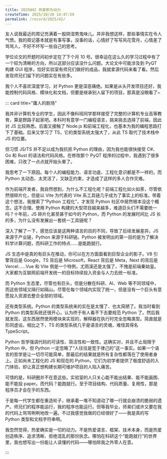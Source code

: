 ```yaml
---
title: 2025W42 热爱即为动力
createTime: 2025/10/20 14:47:59
permalink: /record/2025/42/
---
```


友人说我最近的周记充满着一股阴湿男鬼味儿。并非我想这样，那些事情实在令人气愤。我的周记基本就是有事写事，没事的话，心情好了写写风花雪月，心情差了骂骂人，不好不坏写一些自己的思考。

学位论文的开题时间初步定在了下个月 10 号。很幸运在这么久的学习过程中有了一个较为清晰的方向，所以这部分应该没什么问题。大论文中可能涉及到 PyQT 构建 GUI 程序，恰好实验室有师兄们做好的成品，我就拿源代码来看了看。然后发现师兄们留下的问题实在有些多。

我个人不喜欢深度学习，对 Python 更是深恶痛绝。如果是从头开发项目还好，我能控制代码风格、模块化和文档，但要是继承别人留下的项目，那真是没眼看了~

::: card title="庸人的剧场"

我并非计算机专业的学生，因此不像科班同学那样接受了完整的计算机专业高等教育，算是野路子起家吧。本科时有意学一门编程语言，挑来挑去选择了前端，因此对 JS 比较熟悉。后面又接触了 Node.js 和前端工程化，也基本为我的编程思路打下了基础。后来又学习了 TS，它的类型系统太强大了，从此 TS 取代了技术栈中 JS 的位置。

但习惯 JS/TS 并不足以成为我抗拒 Python 的理由，因为我也能很快接受 C#、Go 和 Rust 的语法和代码风格。在修改那个 PyQT 程序的过程中，我遇到了很多困难，只改了一点点就开始头晕了。

我思考了一下原因。每个人的编程能力、语言功底、工程化意识都是不一样的，而 Python 太动态、太灵活了，又缺乏约束，才造成了这样的多人合作灾难。

作为前端开发者，我自然想到，为什么不工程化呢？前端工程化如火如荼，尽管依然很碎片化，但是以 Vite 为代表的 Vite 系工具链几乎成为了事实上的标准。带着这个想法，我搜索了“Python 工程化”，才发现 Python 社区中居然根本没这个概念。这不合理。使用 Python 构建的大型项目越来越多，难道巨头们不需要统一吗？十年前，JS 碎片化甚至甚于如今的 Python，而 Python 的发展时间比 JS 长的多，为什么没有发展出一套统一工具链呢？

深入了解了一下，感觉应该是这两种语言的目的不同，导致了后续发展差异。JS 来源于产业链，Python 来源于科研链。Python 被发明出的第一目的是为了解决科学计算问题，而科研工作的特点……是能跑就行。

JS 生态中是真的有巨头在推动，你可以在方方面面看到巨型企业的影子。V8 引擎背后是 Google，TS 背后是 Microsoft，React 背后是 Meta，Next 的背后是 Vercel……Vue 和 Vite 倒是一个特例，尤雨溪还是太强了，不愧是前端秦始皇。大家都为互联网前端开发统一的目标持续投入资金与人力去统一标准。

而 Python 生态里，尽管也有巨头，但是分散在科研、AI、Web 等不同领域中，而这些领域又隔行如隔山。尽管在每个领域内实现了统一，但是没有一个巨头有意愿投入资源去整合全部的领域。

还有类型系统。Python 的类型系统来的实在是太慢了、也太简陋了。我当时看到 Python 的类型系统还很开心，认为终于有人看不下去要规范 Python 了。然后我就发现，这东西居然使用模块来实现的，解释器在执行时完全忽略类型。简直就是形同虚设。相比之下，TS 的类型系统几乎是语言的灵魂，难怪其得名 TypeScript。

Python 哲学强调代码的可读性、简洁性和一致性。这确实对，并且不止局限于 Python 中。但 Python 一定忽略了“人往往是宽于律己的”这一事实。如果一个语言的哲学是让一切尽可能简单，那最后的结果就是所有复杂性都落在了使用者身上。正如尚未工程化的 JS 和现在的 Python，它们为初学者提供了极度舒适的入门体验，却让真正想构建长期可维护项目的人陷入痛苦。

可惜的是，科研圈并不在意这些。实验室的人只关心能不能出结果、能不能画图、能不能投 paper。而代码？能跑就行。至于项目结构、代码质量、复用性，那是程序员才会在乎的东西。

于是每一代学生都在重造轮子，继承着一堆不知道动了哪一行就会崩溃的脆弱的遗产。师兄们的程序能运行，我的程序也能运行。但等我毕业，师弟们或许又要在我的代码上骂骂咧咧地改一遍。不过我感觉我做的已经很好了——我是真的写 Python 类型和文档字符串啊。

我忽然觉得，热爱确实是一切的动力。不是热爱语言、框架、技术本身，而是热爱创造秩序、追求清晰、拒绝混乱的那份执念。哪怕在科研这个“能跑就行”的世界里，我也想写出一份能让人读懂的代码——哪怕除我之外零人在意。

:::